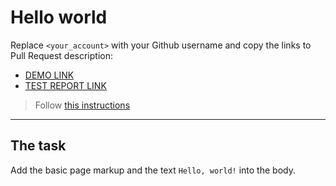 # Hello world
Replace `<your_account>` with your Github username and copy the links to Pull Request description:
- [DEMO LINK](https://NadiiaKotliar.github.io/layout_hello-world/)
- [TEST REPORT LINK](https://NadiiaKotliar.github.io/layout_hello-world/report/html_report/)

> Follow [this instructions](https://mate-academy.github.io/layout_task-guideline/#how-to-solve-the-layout-tasks-on-github)
___

## The task
Add the basic page markup and the text `Hello, world!` into the body.
